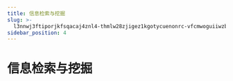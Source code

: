 ```yaml
---
title: 信息检索与挖掘
slug: >-
  l3nnwj3ftiporjkfsqacaj4znl4-thmlw28zjigez1kgotycuenonrc-vfcmwoguiiwzb9kkjxdci9con8b-vfcmwo
sidebar_position: 4
---
```



# 信息检索与挖掘

